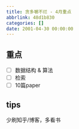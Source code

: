 ```yaml
---
title: 贪多嚼不烂 - 4月重点
abbrlink: 48d1b830
categories: []
date: 2001-04-30 00:00:00
---
```



## 重点

- [ ] 数据结构 & 算法
- [ ] 检索
- [ ] 10篇paper

## tips

少刷知乎/博客，多看书


<!--
paper

-->
